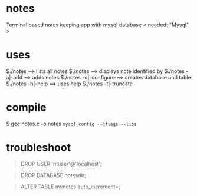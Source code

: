 notes
=====

Terminal based notes keeping app with mysql database
< needed: "Mysql" >

uses
=====

$./notes		==> lists all notes
$./notes <id>		==> displays note identified by <id>
$./notes -a|-add	==> adds notes 
$./notes -c|-configure	==> creates database and table
$./notes -h|-help	==> uses help 
$./notes -t|-truncate


compile
=======

$ gcc notes.c -o notes `mysql_config --cflags --libs`


troubleshoot
============

> DROP USER 'ntuser'@'localhost';

> DROP DATABASE notesdb;

> ALTER TABLE mynotes auto_increment=<value>;



